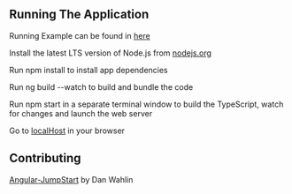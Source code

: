 ## Running The Application
Running Example can be found in [here](https://bny-crm-example.herokuapp.com/)

Install the latest LTS version of Node.js from [nodejs.org](https://nodejs.org)

Run npm install to install app dependencies

Run ng build --watch to build and bundle the code

Run npm start in a separate terminal window to build the TypeScript, watch for changes and launch the web server 

Go to [localHost](http://localhost:8080) in your browser


## Contributing
[Angular-JumpStart](https://github.com/DanWahlin/Angular-JumpStart) by Dan Wahlin
